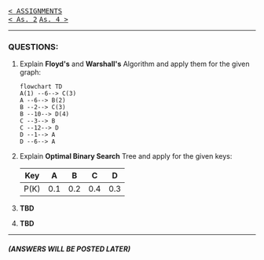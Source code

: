 [<kbd>< ASSIGNMENTS</kbd>](../../README.md#assignments-qa)  
[<kbd>< As. 2</kbd>](../a1/assignment_1.md)
[<kbd> As. 4 ></kbd>](../a4/assignment_4.md)

---

### QUESTIONS:
1. Explain **Floyd's** and **Warshall's** Algorithm and apply them for the given graph:

    ```mermaid
    flowchart TD
    A(1) --6--> C(3)
    A --6--> B(2)
    B --2--> C(3)
    B --10--> D(4)
    C --3--> B
    C --12--> D
    D --1--> A
    D --6--> A
    ```

2. Explain **Optimal Binary Search** Tree and apply for the given keys:

    |Key|A|B|C|D|
    |:-:|:-:|:-:|:-:|:-:|
    |P(K)|0.1|0.2|0.4|0.3|

3. **TBD**

4. **TBD**

---
##### (ANSWERS WILL BE POSTED LATER)
